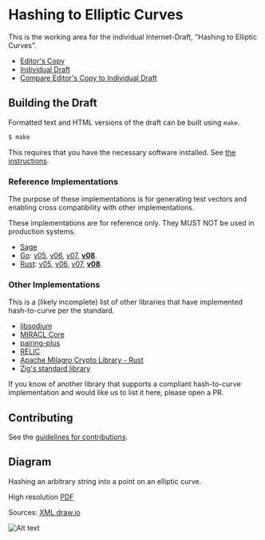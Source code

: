 # Hashing to Elliptic Curves

This is the working area for the individual Internet-Draft, "Hashing to Elliptic Curves".

* [Editor's Copy](https://cfrg.github.io/draft-irtf-cfrg-hash-to-curve/#go.draft-irtf-cfrg-hash-to-curve.html)
* [Individual Draft](https://tools.ietf.org/html/draft-irtf-cfrg-hash-to-curve)
* [Compare Editor's Copy to Individual Draft](https://cfrg.github.io/draft-irtf-cfrg-hash-to-curve/#go.draft-irtf-cfrg-hash-to-curve.diff)

## Building the Draft

Formatted text and HTML versions of the draft can be built using `make`.

```sh
$ make
```

This requires that you have the necessary software installed.  See
[the instructions](https://github.com/martinthomson/i-d-template/blob/master/doc/SETUP.md).

### Reference Implementations

The purpose of these implementations is for generating test vectors and enabling cross compatibility with other implementations.

These implementations are for reference only. They MUST NOT be used in production systems.

 - [Sage](https://github.com/cfrg/draft-irtf-cfrg-hash-to-curve/tree/master/poc)
 - [Go](https://github.com/armfazh/h2c-go-ref): [v05](https://github.com/armfazh/h2c-go-ref/tree/v5.0.0), [v06](https://github.com/armfazh/h2c-go-ref/tree/v6.0.0), [v07](https://github.com/armfazh/h2c-go-ref/tree/v7.0.0), **[v08](https://github.com/armfazh/h2c-go-ref/tree/v8.0.0)**.
 - [Rust](https://github.com/armfazh/h2c-rust-ref): [v05](https://github.com/armfazh/h2c-rust-ref/tree/v5.0.0), [v06](https://github.com/armfazh/h2c-rust-ref/tree/v6.0.0), [v07](https://github.com/armfazh/h2c-rust-ref/tree/v7.0.0), **[v08](https://github.com/armfazh/h2c-rust-ref/tree/v8.0.0)**.

### Other Implementations

This is a (likely incomplete) list of other libraries that have implemented hash-to-curve per the standard.

 - [libsodium](https://github.com/jedisct1/libsodium)
 - [MIRACL Core](https://github.com/miracl/core)
 - [pairing-plus](https://github.com/algorand/pairing-plus)
 - [RELIC](https://github.com/relic-toolkit/relic)
 - [Apache Milagro Crypto Library - Rust](https://github.com/apache/incubator-milagro-crypto-rust)
 - [Zig's standard library](https://ziglang.org)

If you know of another library that supports a compliant hash-to-curve implementation and would like us to list it here, please open a PR.

## Contributing

See the
[guidelines for contributions](https://github.com/cfrg/draft-irtf-cfrg-hash-to-curve/blob/master/CONTRIBUTING.md).

## Diagram

Hashing an arbitrary string into a point on an elliptic curve.

High resolution [PDF](./drawings/diag.pdf)

Sources: [XML draw.io](./drawings/diag.xml)


![Alt text](drawings/diag.png)
